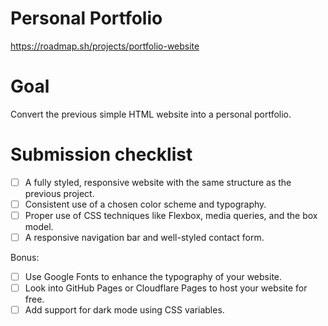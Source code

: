 # Personal Portfolio
https://roadmap.sh/projects/portfolio-website 
# Goal
Convert the previous simple HTML website into a personal portfolio.

# Submission checklist
- [ ] A fully styled, responsive website with the same structure as the previous project.
- [ ] Consistent use of a chosen color scheme and typography.
- [ ] Proper use of CSS techniques like Flexbox, media queries, and the box model.
- [ ] A responsive navigation bar and well-styled contact form.

Bonus:
- [ ] Use Google Fonts to enhance the typography of your website.
- [ ] Look into GitHub Pages or Cloudflare Pages to host your website for free.
- [ ] Add support for dark mode using CSS variables.

